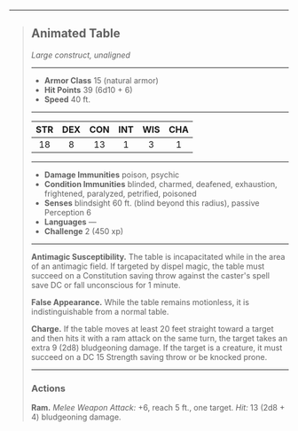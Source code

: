 ***
> ## Animated Table
> *Large construct, unaligned*
> 
> ***
> 
> - **Armor Class** 15 (natural armor)
> - **Hit Points** 39 (6d10 + 6)
> - **Speed** 40 ft.
> 
> ***
> 
> |STR|DEX|CON|INT|WIS|CHA|
> |:---:|:---:|:---:|:---:|:---:|:---:|
> |18|8|13|1|3|1|
> 
> ***
> 
> - **Damage Immunities** poison, psychic
> - **Condition Immunities** blinded, charmed, deafened, exhaustion, frightened, paralyzed, petrified, poisoned
> - **Senses** blindsight 60 ft. (blind beyond this radius), passive Perception 6
> - **Languages** —
> - **Challenge** 2 (450 xp)
> 
> ***
> 
> **Antimagic Susceptibility.** The table is incapacitated while in the area of an antimagic field. If targeted by dispel magic, the table must succeed on a Constitution saving throw against the caster's spell save DC or fall unconscious for 1 minute.
> 
> **False Appearance.** While the table remains motionless, it is indistinguishable from a normal table.
> 
> **Charge.** If the table moves at least 20 feet straight toward a target and then hits it with a ram attack on the same turn, the target takes an extra 9 (2d8) bludgeoning damage. If the target is a creature, it must succeed on a DC 15 Strength saving throw or be knocked prone.
> 
> ***
> 
> ### Actions
> **Ram.** *Melee Weapon Attack:* +6, reach 5 ft., one target. *Hit:* 13 (2d8 + 4) bludgeoning damage.